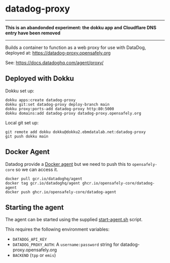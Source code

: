 # datadog-proxy

----------------

**This is an abandonded experiment: the dokku app and Cloudflare DNS entry have been removed**

----------------

Builds a container to function as a web proxy for use with DataDog,
deployed at: https://datadog-proxy.opensafely.org

See: https://docs.datadoghq.com/agent/proxy/


## Deployed with Dokku

Dokku set up:
```console
dokku apps:create datadog-proxy
dokku git:set datadog-proxy deploy-branch main
dokku proxy:ports-add datadog-proxy http:80:5000
dokku domains:add datadog-proxy datadog-proxy.opensafely.org
```

Local git set up:
```console
git remote add dokku dokku@dokku2.ebmdatalab.net:datadog-proxy
git push dokku main
```


## Docker Agent

Datadog provide a [Docker agent](https://docs.datadoghq.com/agent/docker/)
but we need to push this to `opensafely-core` so we can access it.

```console
docker pull gcr.io/datadoghq/agent
docker tag gcr.io/datadoghq/agent ghcr.io/opensafely-core/datadog-agent
docker push ghcr.io/opensafely-core/datadog-agent
```

## Starting the agent

The agent can be started using the supplied [start-agent.sh](./start-agent.sh) script.

This requires the following environment variables:

 * `DATADOG_API_KEY`
 * `DATADOG_PROXY_AUTH`: A `username:password` string for datadog-proxy.opensafely.org
 * `BACKEND` (`tpp` or `emis`)
